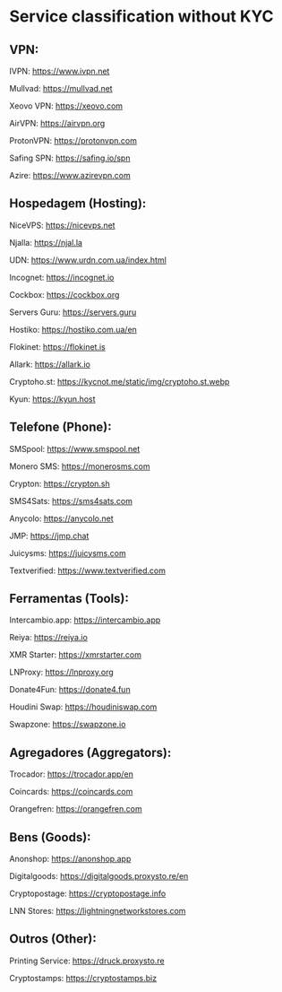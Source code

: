 # Service classification without KYC

## VPN:

IVPN: https://www.ivpn.net

Mullvad: https://mullvad.net

Xeovo VPN: https://xeovo.com

AirVPN: https://airvpn.org

ProtonVPN: https://protonvpn.com

Safing SPN: https://safing.io/spn

Azire: https://www.azirevpn.com


## Hospedagem (Hosting):

NiceVPS: https://nicevps.net

Njalla: https://njal.la

UDN: https://www.urdn.com.ua/index.html

Incognet: https://incognet.io

Cockbox: https://cockbox.org

Servers Guru: https://servers.guru

Hostiko: https://hostiko.com.ua/en

Flokinet: https://flokinet.is

Allark: https://allark.io

Cryptoho.st: https://kycnot.me/static/img/cryptoho.st.webp

Kyun: https://kyun.host


## Telefone (Phone):

SMSpool: https://www.smspool.net

Monero SMS: https://monerosms.com

Crypton: https://crypton.sh

SMS4Sats: https://sms4sats.com

Anycolo: https://anycolo.net

JMP: https://jmp.chat

Juicysms: https://juicysms.com

Textverified: https://www.textverified.com


## Ferramentas (Tools):

Intercambio.app: https://intercambio.app

Reiya: https://reiya.io

XMR Starter: https://xmrstarter.com

LNProxy: https://lnproxy.org

Donate4Fun: https://donate4.fun

Houdini Swap: https://houdiniswap.com

Swapzone: https://swapzone.io


## Agregadores (Aggregators):

Trocador: https://trocador.app/en

Coincards: https://coincards.com

Orangefren: https://orangefren.com


## Bens (Goods):

Anonshop: https://anonshop.app

Digitalgoods: https://digitalgoods.proxysto.re/en

Cryptopostage: https://cryptopostage.info

LNN Stores: https://lightningnetworkstores.com


## Outros (Other):

Printing Service: https://druck.proxysto.re

Cryptostamps: https://cryptostamps.biz

